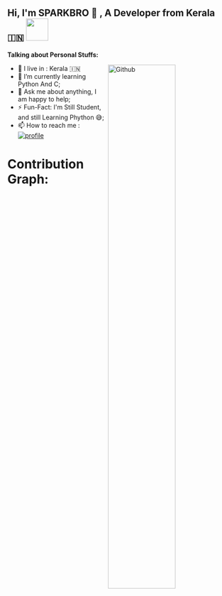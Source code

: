 <!-- Your title -->
## Hi, I'm SPARKBRO 👋 , A Developer from Kerala 🇮🇳 <img src="https://camo.githubusercontent.com/9ac37deb639be55b527c43769735278bc5181cfc6cd9e122b42ae827c907a2d6/68747470733a2f2f692e70696e696d672e636f6d2f6f726967696e616c732f30312f36332f36632f30313633366335343334636430343632303836363230633630666466656331362e676966" width="50px">

<!-- Your badges
You can use the website to generate badges: https://shields.io/
-->
<!-- Talking about you -->
**Talking about Personal Stuffs:**

<!-- Any image aligned to the right. Beware the width -->
<img width="55%" align="right" alt="Github" src="https://raw.githubusercontent.com/onimur/.github/master/.resources/git-header.svg" />


- 🗿 I live in : Kerala 🇮🇳  <br>
- 🔭 I’m currently learning Python And C; 
- 💬 Ask me about anything, I am happy to help;
- ⚡ Fun-Fact: I'm Still Student, and still Learning Phython 😅;
- 📫 How to reach me : [![profile](https://img.shields.io/badge/Contact%20me-On%20Telegram-blue)](https://t.me/SPA4KBRO)


# Contribution Graph:
<a href="https://github.com/SPARKB6O">
<p align="center">
    

